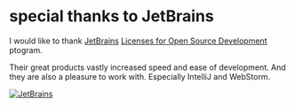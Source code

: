 # special thanks to JetBrains

I would like to thank [JetBrains](https://www.jetbrains.com) [Licenses for Open Source Development](https://www.jetbrains.com/community/opensource/#support) ptogram.

Their great products vastly increased speed and ease of development. And they are also a pleasure to work with. Especially IntelliJ and WebStorm.

[![JetBrains](https://universe.fugerit.org/src/docs/thanks/jetbrains.png)](https://universe.fugerit.org/src/docs/thanks/jetbrains.html)
